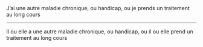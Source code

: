 <!---->J’ai une autre maladie chronique, ou handicap, ou je prends un traitement au long cours

---

<!---->Il ou elle a une autre maladie chronique, ou handicap, ou il ou elle prend un traitement au long cours
